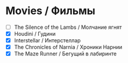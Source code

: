 # Movies / Фильмы

- [ ] The Silence of the Lambs / Молчание ягнят
- [x] Houdini / Гудини
- [x] Interstellar / Интерстеллар
- [x] The Chronicles of Narnia / Хроники Нарнии
- [x] The Maze Runner / Бегущий в лабиринте 
